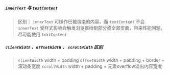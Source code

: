 ##### `innerText` 与 `textContent`
> 区别： `innerText` 可操作已被渲染的内容，而 `textContent` 不会
> `innerText` 受样式影响会触发浏览器绘制部分或全部页面，带来性能问题，尽可能使用 `textContent`

##### `clientWidth` 、`offsetWidth` 、 `scrollWidth` 区别

> `clientWidth` width + padding
> `offsetWidth` width + padding + border + 滚动条宽度
> `scrollWidth` width + padding + 元素overflow溢出内容宽度
